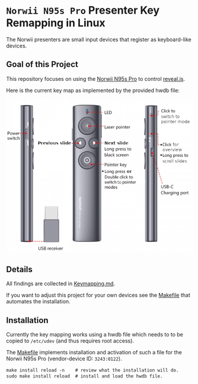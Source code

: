 # `Norwii N95s Pro` Presenter Key Remapping in Linux

The Norwii presenters are small input devices that register as keyboard-like devices.

## Goal of this Project

This repository focuses on using the [Norwii N95s Pro](https://smile.amazon.com/KNORVAY-Presentation-Highlighting-Rechargeable-Powerpoint/dp/B081SVDQ2S/) to control [reveal.js](https://revealjs.com).

Here is the current key map as implemented by the provided hwdb file:

![Keymap for N95s Pro](keymap.jpg)

## Details

All findings are collected in [Keymapping.md](Keymapping.md).

If you want to adjust this project for your own devices
see the [Makefile](Makefile) that automates the installation.

## Installation

Currently the key mapping works using a hwdb file which needs to to be copied to
`/etc/udev` (and thus requires root access).

The [Makefile](Makefile) implements installation and activation of such a file for the Norwii N95s Pro (vendor-device ID: `3243:0122`).

```
make install reload -n    # review what the installation will do.
sudo make install reload  # install and load the hwdb file.
```
